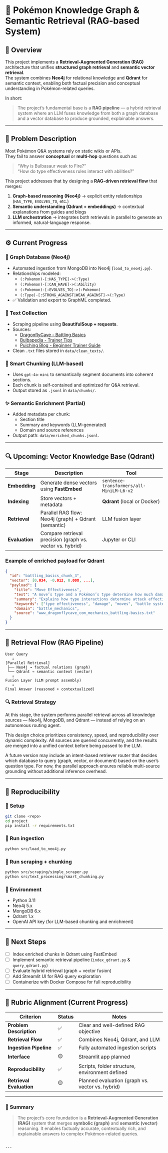 # 🧠 Pokémon Knowledge Graph & Semantic Retrieval (RAG-based System)

## 📘 Overview
This project implements a **Retrieval-Augmented Generation (RAG)** architecture that unifies **structured graph retrieval** and **semantic vector retrieval**.  
The system combines **Neo4j** for relational knowledge and **Qdrant** for semantic context, enabling both factual precision and conceptual understanding in Pokémon-related queries.

In short:  
> The project’s fundamental base is a **RAG pipeline** — a hybrid retrieval system where an LLM fuses knowledge from both a graph database and a vector database to produce grounded, explainable answers.

---

## 🧩 Problem Description
Most Pokémon Q&A systems rely on static wikis or APIs.  
They fail to answer **conceptual** or **multi-hop** questions such as:

> “Why is Bulbasaur weak to Fire?”  
> “How do type effectiveness rules interact with abilities?”

This project addresses that by designing a **RAG-driven retrieval flow** that merges:
1. **Graph-based reasoning (Neo4j)** → explicit entity relationships (`HAS_TYPE`, `EVOLVES_TO`, etc.)  
2. **Semantic understanding (Qdrant + embeddings)** → contextual explanations from guides and blogs  
3. **LLM orchestration** → integrates both retrievals in parallel to generate an informed, natural-language response.

---

## ⚙️ Current Progress

### 🧱 Graph Database (Neo4j)
- Automated ingestion from MongoDB into Neo4j (`load_to_neo4j.py`).
- Relationships modeled:
  - `(:Pokemon)-[:HAS_TYPE]->(:Type)`
  - `(:Pokemon)-[:CAN_HAVE]->(:Ability)`
  - `(:Pokemon)-[:EVOLVES_TO]->(:Pokemon)`
  - `(:Type)-[:STRONG_AGAINST|WEAK_AGAINST]->(:Type)`
- ✅ Validation and export to GraphML completed.

### 📄 Text Collection
- Scraping pipeline using **BeautifulSoup + requests**.
- Sources:
  - [DragonflyCave - Battling Basics](https://www.dragonflycave.com/mechanics/battling-basics)  
  - [Bulbapedia - Trainer Tips](https://bulbapedia.bulbagarden.net/wiki/Trainer_Tips)  
  - [Puiching Blog - Beginner Trainer Guide](https://www.puiching.blog/puichinggazette/beginner-pokmon-trainer-guide)
- Clean `.txt` files stored in `data/clean_texts/`.

### 🧠 Smart Chunking (LLM-based)
- Uses `gpt-4o-mini` to semantically segment documents into coherent sections.  
- Each chunk is self-contained and optimized for Q&A retrieval.  
- Output stored as `.jsonl` in `data/chunks/`.

### ✨ Semantic Enrichment (Partial)
- Added metadata per chunk:
  - Section title  
  - Summary and keywords (LLM-generated)  
  - Domain and source references  
- Output path: `data/enriched_chunks.jsonl`.

---

## 🔍 Upcoming: Vector Knowledge Base (Qdrant)

| Stage | Description | Tool |
|--------|--------------|------|
| **Embedding** | Generate dense vectors using **FastEmbed** | `sentence-transformers/all-MiniLM-L6-v2` |
| **Indexing** | Store vectors + metadata | **Qdrant** (local or Docker) |
| **Retrieval** | Parallel RAG flow: Neo4j (graph) + Qdrant (semantic) | LLM fusion layer |
| **Evaluation** | Compare retrieval precision (graph vs. vector vs. hybrid) | Jupyter or CLI |

### Example of enriched payload for Qdrant
```json
{
  "id": "battling_basics_chunk_3",
  "vector": [0.034, -0.012, 0.008, ...],
  "payload": {
    "title": "Move Effectiveness",
    "text": "A move’s type and a Pokémon’s type determine how much damage it does...",
    "summary": "Explains how type interactions determine attack effectiveness.",
    "keywords": ["type effectiveness", "damage", "moves", "battle system"],
    "domain": "battle_mechanics",
    "source": "www_dragonflycave_com_mechanics_battling-basics.txt"
  }
}
```

---

## 🧭 Retrieval Flow (RAG Pipeline)

```
User Query
   ↓
[Parallel Retrieval]
 ├── Neo4j → factual relations (graph)
 └── Qdrant → semantic context (vector)
   ↓
Fusion Layer (LLM prompt assembly)
   ↓
Final Answer (reasoned + contextualized)
```


### 🔍 Retrieval Strategy

At this stage, the system performs parallel retrieval across all knowledge sources — Neo4j, MongoDB, and Qdrant — instead of relying on an autonomous routing agent.

This design choice prioritizes consistency, speed, and reproducibility over dynamic complexity.
All sources are queried concurrently, and the results are merged into a unified context before being passed to the LLM.

A future version may include an intent-based retriever router that decides which database to query (graph, vector, or document) based on the user’s question type.
For now, the parallel approach ensures reliable multi-source grounding without additional inference overhead.

---

## 🧰 Reproducibility

### 🔧 Setup

```bash
git clone <repo>
cd project
pip install -r requirements.txt
```

### 🧱 Run ingestion

```bash
python src/load_to_neo4j.py
```

### 📄 Run scraping + chunking

```bash
python src/scraping/simple_scraper.py
python src/text_processing/smart_chunking.py
```

### 🧠 Environment

* Python 3.11
* Neo4j 5.x
* MongoDB 6.x
* Qdrant 1.x
* OpenAI API key (for LLM-based chunking and enrichment)

---

## 🧱 Next Steps

* [ ] Index enriched chunks in Qdrant using FastEmbed
* [ ] Implement semantic retrieval pipeline (`index_qdrant.py` & `query_qdrant.py`)
* [ ] Evaluate hybrid retrieval (graph + vector fusion)
* [ ] Add Streamlit UI for RAG query exploration
* [ ] Containerize with Docker Compose for full reproducibility

---

## 🧾 Rubric Alignment (Current Progress)

| Criterion                | Status | Notes                                            |
| ------------------------ | ------ | ------------------------------------------------ |
| **Problem Description**  | ✅      | Clear and well-defined RAG objective             |
| **Retrieval Flow**       | ✅      | Combines Neo4j, Qdrant, and LLM                  |
| **Ingestion Pipeline**   | ✅      | Fully automated ingestion scripts                |
| **Interface**            | 🟡     | Streamlit app planned                            |
| **Reproducibility**      | ✅      | Scripts, folder structure, environment defined   |
| **Retrieval Evaluation** | 🟡     | Planned evaluation (graph vs. vector vs. hybrid) |

---

### 🧩 Summary

> The project’s core foundation is a **Retrieval-Augmented Generation (RAG)** system that merges **symbolic (graph)** and **semantic (vector)** reasoning.
> It enables factually accurate, contextually rich, and explainable answers to complex Pokémon-related queries.

```

---